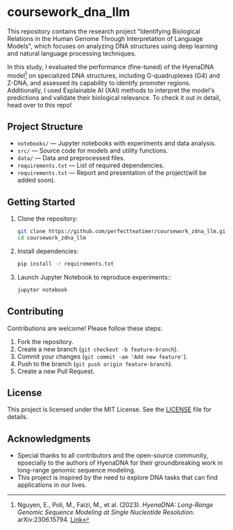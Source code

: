 # coursework_dna_llm

This repository contains the research project "Identifying Biological Relations in the Human Genome Through Interpretation of Language Models", which focuses on analyzing DNA structures using deep learning and natural language processing techniques.

In this study, I evaluated the performance (fine-tuned) of the HyenaDNA model[^1] on specialized DNA structures, including G-quadruplexes (G4) and Z-DNA, and assessed its capability to identify promoter regions. Additionally, I used Explainable AI (XAI) methods to interpret the model's predictions and validate their biological relevance. To check it out in detail, head over to this repo!

## Project Structure

- `notebooks/` — Jupyter notebooks with experiments and data analysis.
- `src/` — Source code for models and utility functions.
- `data/` — Data and preprocessed files.
- `requirements.txt` — List of required dependencies.
- `requirements.txt` — Report and presentation of the project(will be added soon).

## Getting Started

1. Clone the repository:
   ```bash
   git clone https://github.com/perfectteatimer/coursework_zdna_llm.git
   cd coursework_zdna_llm
   ```
2. Install dependencies:
   ```bash
   pip install -r requirements.txt
   ``` 
3. Launch Jupyter Notebook to reproduce experiments::
   ```bash
   jupyter notebook
   ``` 
## Contributing

Contributions are welcome! Please follow these steps:

1. Fork the repository.
2. Create a new branch (`git checkout -b feature-branch`).
3. Commit your changes (`git commit -am 'Add new feature'`).
4. Push to the branch (`git push origin feature-branch`).
5. Create a new Pull Request.

## License

This project is licensed under the MIT License. See the [LICENSE](LICENSE) file for details.

## Acknowledgments

- Special thanks to all contributors and the open-source community, epsecially to the authors of HyenaDNA for their groundbreaking work in long-range genomic sequence modeling.
- This project is inspired by the need to explore DNA tasks that can find applications in our lives.

[^1]: Nguyen, E., Poli, M., Faizi, M., et al. (2023). *HyenaDNA: Long-Range Genomic Sequence Modeling at Single Nucleotide Resolution*. arXiv:2306.15794. [Link](https://arxiv.org/abs/2306.15794)
